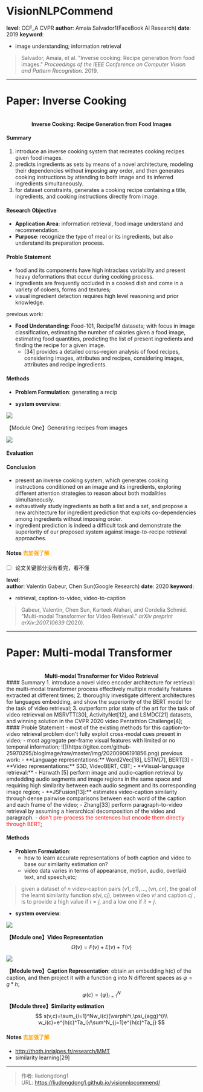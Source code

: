 # VisionNLPCommend


**level**: CCF_A  CVPR
**author**: Amaia Salvador1(FaceBook Al Research)
**date**: 2019
**keyword**:

- image understanding; information retrieval

> Salvador, Amaia, et al. "Inverse cooking: Recipe generation from food images." *Proceedings of the IEEE Conference on Computer Vision and Pattern Recognition*. 2019.

------

# Paper: Inverse Cooking

<div align=center>
<br/>
<b>Inverse Cooking: Recipe Generation from Food Images
</b>
</div>

#### Summary

1. introduce an inverse cooking system that recreates cooking recipes given food images.
2. predicts ingredients as sets by means of a novel architecture, modeling their dependencies without imposing any order, and then generates cooking instructions by attending to both image and its inferred ingredients simultaneously.
3. for dataset constraints, generates a cooking recipe containing a title, ingredients, and cooking instructions directly from image.

#### Research Objective

  - **Application Area**: information retrieval, food image understand and recommendation.
- **Purpose**:  recognize the type of meal or its ingredients, but also understand its preparation process.

#### Proble Statement

- food and its components have high intraclass variability and present heavy deformations that occur during cooking process.
- ingredients are frequently occluded in a cooked dish and come in a variety of coloers, forms and textures;
- visual ingredient detection requires high level reasoning and prior knowledge.

previous work:

- **Food Understanding:** Food-101, Recipe1M datasets; with focus in image classification, estimating the number of calories given a food image, estimating food quantities, predicting the list of present ingredients and finding the recipe for a given image.
  - [34] provides a detailed corss-region analysis of food recipes, considering images, attributes and recipes, considering images, attributes and recipe ingredients.

#### Methods

- **Problem Formulation**: generating a recip

- **system overview**:

![](https://gitee.com/github-25970295/blogImage/raw/master/img/20200821222228.png)

【Module One】Generating recipes from images

![](https://gitee.com/github-25970295/blogImage/raw/master/img/20200822110938.png)

#### Evaluation

#### Conclusion

- present an inverse cooking system, which generates cooking instructions conditioned on an image and its ingredients, exploring different attention strategies to reason about both modalities simultaneously.
- exhaustively study ingredients as both a list and a set, and propose a new architecture for ingredient prediction that exploits co-dependencies among ingredients without imposing order.
- ingredient prediction is indeed a difficult task and demonstrate the superiority of our proposed system against image-to-recipe retrieval approaches.

#### Notes <font color=orange>去加强了解</font>

- [ ] 论文关键部分没有看完，看不懂

**level**:  
**author**: Valentin Gabeur, Chen Sun(Google Research)
**date**: 2020
**keyword**:

- retrieval, caption-to-video, video-to-caption

> Gabeur, Valentin, Chen Sun, Karteek Alahari, and Cordelia Schmid. "Multi-modal Transformer for Video Retrieval." *arXiv preprint arXiv:2007.10639* (2020).

------

# Paper: Multi-modal Transformer

<div align=center>
<br/>
<b>Multi-modal Transformer for Video Retrieval
</b>
</div>
#### Summary
1. introduce a novel video encoder architecture for retrieval: the multi-modal transformer process effectively multiple modality features extracted at different times;
2. thoroughly investigate different architectures for languages embedding, and show the superiority of the BERT model for the task of video retrieval;
3. outperform prior state of the art for the task of video retrievval on MSRVTT[30], ActivityNet[12], and LSMDC[21] datasets, and winning solution in the CVPR 2020 video Pentathlon Challenge[4];
#### Proble Statement
- most of the existing methods for this caption-to-video retrieval problem don't fully exploit cross-modal cues present in video;
- most aggregate per-frame visual features with limited or no temporal information;
![](https://gitee.com/github-25970295/blogImage/raw/master/img/20200906191856.png)
previous work:
- **Language representations:** Word2Vec[18], LSTM[7], BERT[3]
- **Video representations:** S3D, VideoBERT, CBT;
- **Visual-language retrieval:** 
  - Harwath [5] perform image and audio-caption retrieval by emdedding audio segments and image regions in the same space and requiring high similarity between each audio segment and its corresponding image region;
  - **JSFusion[13]:**  estimates video-caption similarity through dense pairwise comparisons between each word of the caption and each frame of the video;
  - Zhang[33] perform paragraph-to-video retrieval by assuming a hierarchical decomposition of the video and paragraph.
  - <font color=red>don't pre-process the sentences but encode them directly through BERT</font>;

#### Methods

- **Problem Formulation**:
  - how to learn accurate representations of both caption and video to base our similarity estimation on?
  - video data varies in terms of appearance, motion, audio, overlaid text, and speech,etc;

> given a dataset of $n$ video-caption pairs ${(v1, c1), ...,(vn, cn)}$, the goal of the learnt similarity function $s(vi , cj )$, between video $vi$ and caption $cj$ , is to provide a high value if $i = j$, and a low one if $i != j$. 

- **system overview**:

![](https://gitee.com/github-25970295/blogImage/raw/master/img/20200906192207.png)

**【Module one】Video Representation**
$$
\Omega(v)=F(v)+E(v)+T(v)
$$

![](https://gitee.com/github-25970295/blogImage/raw/master/img/image-20201016164807866.png)

**【Module two】Caption Representation**: obtain an embedding h(c) of the caption, and then project it with a function g into N different spaces as $\varphi=g*h$;
$$
\varphi(c)=\{\varphi\}_{i=1}^N
$$
**【Module three】Similarity estimation**
$$
s(v,c)=\sum_{i=1}^Nw_i(c)(\varphi^i,\psi_{agg}^i)\\
w_i(c)=e^{h(c)^Ta_i}/\sum^N_{j=1}e^{h(c)^Ta_j}
$$

#### Notes <font color=orange>去加强了解</font>

  -  http://thoth.inrialpes.fr/research/MMT
  - similarity learning[29]

---

> 作者: liudongdong1  
> URL: https://liudongdong1.github.io/visionnlpcommend/  

